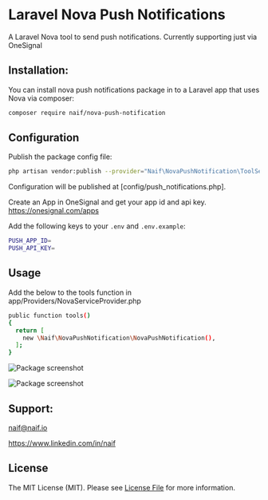 # Laravel Nova Push Notifications
A Laravel Nova tool to send push notifications. Currently supporting just via OneSignal

## Installation:
You can install nova push notifications package in to a Laravel app that uses Nova via composer:
```bash
composer require naif/nova-push-notification
```

## Configuration
Publish the package config file:
```bash
php artisan vendor:publish --provider="Naif\NovaPushNotification\ToolServiceProvider"
```

Configuration will be published at [config/push_notifications.php].


Create an App in OneSignal and get your app id and api key.
https://onesignal.com/apps

Add the following keys to your `.env` and `.env.example`:
```bash
PUSH_APP_ID=
PUSH_API_KEY=
```

## Usage
Add the below to the tools function in app/Providers/NovaServiceProvider.php

```bash
public function tools()
{
  return [
    new \Naif\NovaPushNotification\NovaPushNotification(),
  ];
}
```

![Package screenshot](https://raw.githubusercontent.com/naifalshaye/nova-push-notifications/master/screenshots/screen1.png)

![Package screenshot](https://raw.githubusercontent.com/naifalshaye/nova-push-notifications/master/screenshots/screen2.png)


## Support:
naif@naif.io

https://www.linkedin.com/in/naif

## License
The MIT License (MIT). Please see [License File](LICENSE.md) for more information.
